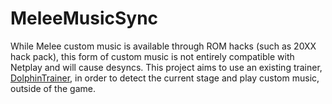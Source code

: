 # MeleeMusicSync
While Melee custom music is available through ROM hacks (such as 20XX hack pack), this form of custom music is not entirely compatible with Netplay and will cause desyncs. This project aims to use an existing trainer, [DolphinTrainer](https://github.com/thefinalstarman/DolphinTrainer), in order to detect the current stage and play custom music, outside of the game.
